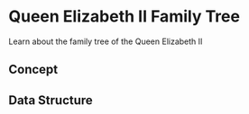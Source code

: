 # Queen Elizabeth II Family Tree
Learn about the family tree of the Queen Elizabeth II

## Concept

## Data Structure
